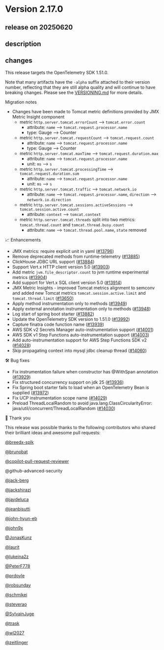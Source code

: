 # Version 2.17.0

## release on 20250620
## description
## changes
This release targets the OpenTelemetry SDK 1.51.0.

Note that many artifacts have the <code>-alpha</code> suffix attached to their version number, reflecting that they are still alpha quality and will continue to have breaking changes. Please see the <a href="https://github.com/open-telemetry/opentelemetry-java-instrumentation/blob/main/VERSIONING.md#opentelemetry-java-instrumentation-versioning">VERSIONING.md</a> for more details.

Migration notes

* Changes have been made to Tomcat metric definitions provided by JMX Metric Insight component
  * metric <code>http.server.tomcat.errorCount</code> --> <code>tomcat.error.count</code>
    * attribute: <code>name</code> --> <code>tomcat.request.processor.name</code>
    * type: Gauge --> Counter
  * metric <code>http.server.tomcat.requestCount</code> --> <code>tomcat.request.count</code>
    * attribute: <code>name</code> --> <code>tomcat.request.processor.name</code>
    * type: Gauge --> Counter
  * metric <code>http.server.tomcat.maxTime</code> --> <code>tomcat.request.duration.max</code>
    * attribute: <code>name</code> --> <code>tomcat.request.processor.name</code>
    * unit: <code>ms</code> --> <code>s</code>
  * metric <code>http.server.tomcat.processingTime</code> --> <code>tomcat.request.duration.sum</code>
    * attribute: <code>name</code> --> <code>tomcat.request.processor.name</code>
    * unit: <code>ms</code> --> <code>s</code>
  * metric <code>http.server.tomcat.traffic</code> --> <code>tomcat.network.io</code>
    * attribute: <code>name</code> --> <code>tomcat.request.processor.name</code>, <code>direction</code> --> <code>network.io.direction</code>
  * metric <code>http.server.tomcat.sessions.activeSessions</code> --> <code>tomcat.session.active.count</code>
    * attribute: <code>context</code> --> <code>tomcat.context</code>
  * metric <code>http.server.tomcat.threads</code> split into two metrics: <code>tomcat.thread.count</code> and <code>tomcat.thread.busy.count</code>
    * attribute: <code>name</code> --> <code>tomcat.thread.pool.name</code>, <code>state</code> removed

📈 Enhancements

* JMX metrics: require explicit unit in yaml (<a href="https://github.com/open-telemetry/opentelemetry-java-instrumentation/pull/13796" data-hovercard-type="pull_request" data-hovercard-url="/open-telemetry/opentelemetry-java-instrumentation/pull/13796/hovercard">#13796</a>)
* Remove deprecated methods from runtime-telemetry (<a href="https://github.com/open-telemetry/opentelemetry-java-instrumentation/pull/13885" data-hovercard-type="pull_request" data-hovercard-url="/open-telemetry/opentelemetry-java-instrumentation/pull/13885/hovercard">#13885</a>)
* ClickHouse JDBC URL support (<a href="https://github.com/open-telemetry/opentelemetry-java-instrumentation/pull/13884" data-hovercard-type="pull_request" data-hovercard-url="/open-telemetry/opentelemetry-java-instrumentation/pull/13884/hovercard">#13884</a>)
* Support Vert.x HTTP client version 5.0 (<a href="https://github.com/open-telemetry/opentelemetry-java-instrumentation/pull/13903" data-hovercard-type="pull_request" data-hovercard-url="/open-telemetry/opentelemetry-java-instrumentation/pull/13903/hovercard">#13903</a>)
* Add metric <code>jvm.file_descriptor.count</code> to jvm runtime experimental metrics (<a href="https://github.com/open-telemetry/opentelemetry-java-instrumentation/pull/13904" data-hovercard-type="pull_request" data-hovercard-url="/open-telemetry/opentelemetry-java-instrumentation/pull/13904/hovercard">#13904</a>)
* Add support for Vert.x SQL client version 5.0 (<a href="https://github.com/open-telemetry/opentelemetry-java-instrumentation/pull/13914" data-hovercard-type="pull_request" data-hovercard-url="/open-telemetry/opentelemetry-java-instrumentation/pull/13914/hovercard">#13914</a>)
* JMX Metric Insights - improved Tomcat metrics alignment to semconv and added new Tomcat metrics <code>tomcat.session.active.limit</code> and <code>tomcat.thread.limit</code> (<a href="https://github.com/open-telemetry/opentelemetry-java-instrumentation/pull/13650" data-hovercard-type="pull_request" data-hovercard-url="/open-telemetry/opentelemetry-java-instrumentation/pull/13650/hovercard">#13650</a>)
* Apply method instrumentation only to methods (<a href="https://github.com/open-telemetry/opentelemetry-java-instrumentation/pull/13949" data-hovercard-type="pull_request" data-hovercard-url="/open-telemetry/opentelemetry-java-instrumentation/pull/13949/hovercard">#13949</a>)
* Apply external annotation instrumentation only to methods (<a href="https://github.com/open-telemetry/opentelemetry-java-instrumentation/pull/13948" data-hovercard-type="pull_request" data-hovercard-url="/open-telemetry/opentelemetry-java-instrumentation/pull/13948/hovercard">#13948</a>)
* Log start of spring boot starter (<a href="https://github.com/open-telemetry/opentelemetry-java-instrumentation/pull/13882" data-hovercard-type="pull_request" data-hovercard-url="/open-telemetry/opentelemetry-java-instrumentation/pull/13882/hovercard">#13882</a>)
* Update the OpenTelemetry SDK version to 1.51.0 (<a href="https://github.com/open-telemetry/opentelemetry-java-instrumentation/pull/13992" data-hovercard-type="pull_request" data-hovercard-url="/open-telemetry/opentelemetry-java-instrumentation/pull/13992/hovercard">#13992</a>)
* Capture finatra code function name (<a href="https://github.com/open-telemetry/opentelemetry-java-instrumentation/pull/13939" data-hovercard-type="pull_request" data-hovercard-url="/open-telemetry/opentelemetry-java-instrumentation/pull/13939/hovercard">#13939</a>)
* AWS SDK v2 Secrets Manager auto-instrumentation support (<a href="https://github.com/open-telemetry/opentelemetry-java-instrumentation/pull/14001" data-hovercard-type="pull_request" data-hovercard-url="/open-telemetry/opentelemetry-java-instrumentation/pull/14001/hovercard">#14001</a>)
* AWS SDK v1 Step Functions auto-instrumentation support (<a href="https://github.com/open-telemetry/opentelemetry-java-instrumentation/pull/14003" data-hovercard-type="pull_request" data-hovercard-url="/open-telemetry/opentelemetry-java-instrumentation/pull/14003/hovercard">#14003</a>)
* Add auto-instrumentation support for AWS Step Functions SDK v2 (<a href="https://github.com/open-telemetry/opentelemetry-java-instrumentation/pull/14028" data-hovercard-type="pull_request" data-hovercard-url="/open-telemetry/opentelemetry-java-instrumentation/pull/14028/hovercard">#14028</a>)
* Skip propagating context into mysql jdbc cleanup thread (<a href="https://github.com/open-telemetry/opentelemetry-java-instrumentation/pull/14060" data-hovercard-type="pull_request" data-hovercard-url="/open-telemetry/opentelemetry-java-instrumentation/pull/14060/hovercard">#14060</a>)

🛠️ Bug fixes

* Fix instrumentation failure when constructor has @WithSpan annotation (<a href="https://github.com/open-telemetry/opentelemetry-java-instrumentation/pull/13929" data-hovercard-type="pull_request" data-hovercard-url="/open-telemetry/opentelemetry-java-instrumentation/pull/13929/hovercard">#13929</a>)
* Fix structured concurrency support on jdk 25 (<a href="https://github.com/open-telemetry/opentelemetry-java-instrumentation/pull/13936" data-hovercard-type="pull_request" data-hovercard-url="/open-telemetry/opentelemetry-java-instrumentation/pull/13936/hovercard">#13936</a>)
* Fix Spring boot starter fails to load when an OpenTelemetry Bean is supplied (<a href="https://github.com/open-telemetry/opentelemetry-java-instrumentation/pull/13972" data-hovercard-type="pull_request" data-hovercard-url="/open-telemetry/opentelemetry-java-instrumentation/pull/13972/hovercard">#13972</a>)
* Fix UCP instrumentation scope name (<a href="https://github.com/open-telemetry/opentelemetry-java-instrumentation/pull/14029" data-hovercard-type="pull_request" data-hovercard-url="/open-telemetry/opentelemetry-java-instrumentation/pull/14029/hovercard">#14029</a>)
* Preload ThreadLocalRandom to avoid java.lang.ClassCircularityError: java/util/concurrent/ThreadLocalRandom (<a href="https://github.com/open-telemetry/opentelemetry-java-instrumentation/pull/14030" data-hovercard-type="pull_request" data-hovercard-url="/open-telemetry/opentelemetry-java-instrumentation/pull/14030/hovercard">#14030</a>)

🙇 Thank you

This release was possible thanks to the following contributors who shared their brilliant ideas and awesome pull requests:

<a class="user-mention notranslate" data-hovercard-type="user" data-hovercard-url="/users/breedx-splk/hovercard" data-octo-click="hovercard-link-click" data-octo-dimensions="link_type:self" href="https://github.com/breedx-splk">@breedx-splk</a>  

<a class="user-mention notranslate" data-hovercard-type="user" data-hovercard-url="/users/brunobat/hovercard" data-octo-click="hovercard-link-click" data-octo-dimensions="link_type:self" href="https://github.com/brunobat">@brunobat</a>  

<a class="user-mention notranslate" data-hovercard-type="organization" data-hovercard-url="/orgs/copilot-pull-request-reviewer/hovercard" data-octo-click="hovercard-link-click" data-octo-dimensions="link_type:self" href="https://github.com/copilot-pull-request-reviewer">@copilot-pull-request-reviewer</a>  

@github-advanced-security  

<a class="user-mention notranslate" data-hovercard-type="user" data-hovercard-url="/users/jack-berg/hovercard" data-octo-click="hovercard-link-click" data-octo-dimensions="link_type:self" href="https://github.com/jack-berg">@jack-berg</a>  

<a class="user-mention notranslate" data-hovercard-type="user" data-hovercard-url="/users/jackshirazi/hovercard" data-octo-click="hovercard-link-click" data-octo-dimensions="link_type:self" href="https://github.com/jackshirazi">@jackshirazi</a>  

<a class="user-mention notranslate" data-hovercard-type="user" data-hovercard-url="/users/jaydeluca/hovercard" data-octo-click="hovercard-link-click" data-octo-dimensions="link_type:self" href="https://github.com/jaydeluca">@jaydeluca</a>  

<a class="user-mention notranslate" data-hovercard-type="user" data-hovercard-url="/users/jeanbisutti/hovercard" data-octo-click="hovercard-link-click" data-octo-dimensions="link_type:self" href="https://github.com/jeanbisutti">@jeanbisutti</a>  

<a class="user-mention notranslate" data-hovercard-type="user" data-hovercard-url="/users/john-hyun-eb/hovercard" data-octo-click="hovercard-link-click" data-octo-dimensions="link_type:self" href="https://github.com/john-hyun-eb">@john-hyun-eb</a>  

<a class="user-mention notranslate" data-hovercard-type="user" data-hovercard-url="/users/john9x/hovercard" data-octo-click="hovercard-link-click" data-octo-dimensions="link_type:self" href="https://github.com/john9x">@john9x</a>  

<a class="user-mention notranslate" data-hovercard-type="user" data-hovercard-url="/users/JonasKunz/hovercard" data-octo-click="hovercard-link-click" data-octo-dimensions="link_type:self" href="https://github.com/JonasKunz">@JonasKunz</a>  

<a class="user-mention notranslate" data-hovercard-type="user" data-hovercard-url="/users/laurit/hovercard" data-octo-click="hovercard-link-click" data-octo-dimensions="link_type:self" href="https://github.com/laurit">@laurit</a>  

<a class="user-mention notranslate" data-hovercard-type="user" data-hovercard-url="/users/lukeina2z/hovercard" data-octo-click="hovercard-link-click" data-octo-dimensions="link_type:self" href="https://github.com/lukeina2z">@lukeina2z</a>  

<a class="user-mention notranslate" data-hovercard-type="user" data-hovercard-url="/users/PeterF778/hovercard" data-octo-click="hovercard-link-click" data-octo-dimensions="link_type:self" href="https://github.com/PeterF778">@PeterF778</a>  

<a class="user-mention notranslate" data-hovercard-type="user" data-hovercard-url="/users/prdoyle/hovercard" data-octo-click="hovercard-link-click" data-octo-dimensions="link_type:self" href="https://github.com/prdoyle">@prdoyle</a>  

<a class="user-mention notranslate" data-hovercard-type="user" data-hovercard-url="/users/robsunday/hovercard" data-octo-click="hovercard-link-click" data-octo-dimensions="link_type:self" href="https://github.com/robsunday">@robsunday</a>  

<a class="user-mention notranslate" data-hovercard-type="user" data-hovercard-url="/users/schmikei/hovercard" data-octo-click="hovercard-link-click" data-octo-dimensions="link_type:self" href="https://github.com/schmikei">@schmikei</a>  

<a class="user-mention notranslate" data-hovercard-type="user" data-hovercard-url="/users/steverao/hovercard" data-octo-click="hovercard-link-click" data-octo-dimensions="link_type:self" href="https://github.com/steverao">@steverao</a>  

<a class="user-mention notranslate" data-hovercard-type="user" data-hovercard-url="/users/SylvainJuge/hovercard" data-octo-click="hovercard-link-click" data-octo-dimensions="link_type:self" href="https://github.com/SylvainJuge">@SylvainJuge</a>  

<a class="user-mention notranslate" data-hovercard-type="user" data-hovercard-url="/users/trask/hovercard" data-octo-click="hovercard-link-click" data-octo-dimensions="link_type:self" href="https://github.com/trask">@trask</a>  

<a class="user-mention notranslate" data-hovercard-type="user" data-hovercard-url="/users/wl2027/hovercard" data-octo-click="hovercard-link-click" data-octo-dimensions="link_type:self" href="https://github.com/wl2027">@wl2027</a>  

<a class="user-mention notranslate" data-hovercard-type="user" data-hovercard-url="/users/zeitlinger/hovercard" data-octo-click="hovercard-link-click" data-octo-dimensions="link_type:self" href="https://github.com/zeitlinger">@zeitlinger</a>

